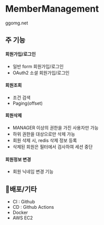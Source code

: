 # MemberManagement
ggomg.net

## 주 기능
#### 회원가입/로그인
- 일반 form 회원가입/로그인
- OAuth2 소셜 회원가입/로그인
  
#### 회원조회
- 조건 검색
- Paging(offset)
  
#### 회원삭제
- MANAGER 이상의 권한을 가진 사용자만 가능
- 하위 권한을 대상으로만 삭제 가능
- 회원 삭제 시, redis 삭제 정보 등록
- 삭제된 회원은 필터에서 검사하여 세션 중단
  
#### 회원정보 변경
- 회원 닉네임 변경 기능

## 🚀배포/기타
- CI : Github
- CD : Github Actions
- Docker
- AWS EC2
